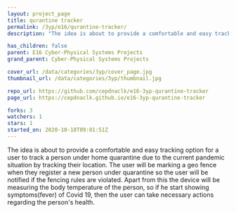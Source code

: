 ```yaml
---
layout: project_page
title: qurantine tracker
permalink: /3yp/e16/qurantine-tracker/
description: "The idea is about to provide a comfortable and easy tracking option for a user to track a person under home quarantine due to the current pandemic situation by tracking their location. The user will be marking a geo fence when they register a new person under quarantine so the user will be notified if the fencing rules are violated. Apart from this the device will be measuring the body temperature of the person, so if he start showing symptoms(fever) of Covid 19, then the user can take necessary actions regarding the person's health. "

has_children: false
parent: E16 Cyber-Physical Systems Projects
grand_parent: Cyber-Physical Systems Projects

cover_url: /data/categories/3yp/cover_page.jpg
thumbnail_url: /data/categories/3yp/thumbnail.jpg

repo_url: https://github.com/cepdnaclk/e16-3yp-qurantine-tracker
page_url: https://cepdnaclk.github.io/e16-3yp-qurantine-tracker

forks: 3
watchers: 1
stars: 1
started_on: 2020-10-18T09:01:51Z
---
```

The idea is about to provide a comfortable and easy tracking option for a user to track a person under home quarantine due to the current pandemic situation by tracking their location. The user will be marking a geo fence when they register a new person under quarantine so the user will be notified if the fencing rules are violated. Apart from this the device will be measuring the body temperature of the person, so if he start showing symptoms(fever) of Covid 19, then the user can take necessary actions regarding the person's health. 

